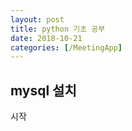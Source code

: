 ```yaml
---
layout: post
title: python 기초 공부
date: 2018-10-21
categories: [/MeetingApp]
---
```


## mysql 설치

시작
